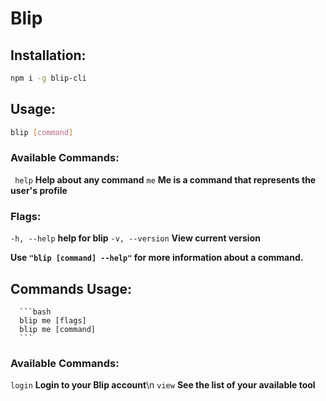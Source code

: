 # Blip
## Installation:
```bash
npm i -g blip-cli
```
## Usage:
   ```bash
   blip [command]
   ```

### Available Commands:
 ` help`        **Help about any command**
  `me`          **Me is a command that represents the user's profile**

### Flags:
  `-h, --help`      **help for blip**
  `-v, --version`   **View current version**

**Use `"blip [command] --help"` for more information about a command.**

## Commands Usage:
      ```bash
      blip me [flags]
      blip me [command]
      ```
### Available Commands:      
  `login` **Login to your Blip account**\n
  `view` **See the list of your available tool**